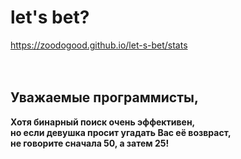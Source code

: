 # let's bet?
https://zoodogood.github.io/let-s-bet/stats
  
  ᅠ
  
## Уважаемые программисты,
**Хотя бинарный поиск очень эффективен,**  
**но если девушка просит угадать Вас её возвраст,**  
**не говорите сначала 50, а затем 25!**
